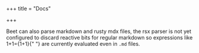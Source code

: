 +++
title = "Docs"

+++

Beet can also parse markdown and rusty mdx files, the rsx parser is not yet configured to discard reactive bits for regular markdown so expressions like 1+1={1+1}{" "} are currently evaluated even in `.md` files.